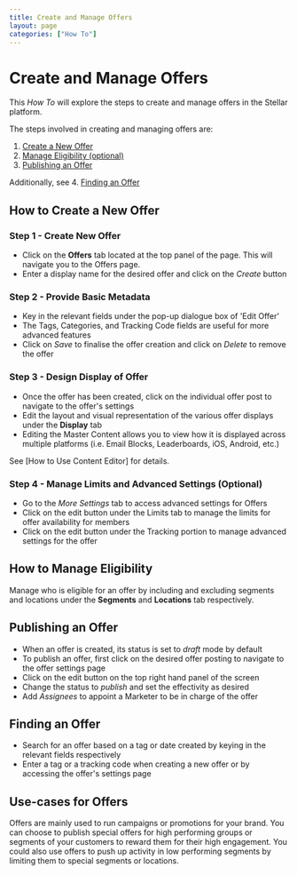 ```yaml
---
title: Create and Manage Offers
layout: page
categories: ["How To"]
---
```

# Create and Manage Offers

This *How To* will explore the steps to create and manage offers in the Stellar platform. 

The steps involved in creating and managing offers are:

1. [Create a New Offer](#newoffer)
2. [Manage Eligibility (optional)](#eligibility)
3. [Publishing an Offer](#publish)

Additionally, see
4. [Finding an Offer](#find)

## <a name="newoffer"></a>How to Create a New Offer
### Step 1 - Create New Offer
* Click on the **Offers** tab located at the top panel of the page. This will navigate you to the Offers page.
* Enter a display name for the desired offer and click on the *Create* button

### Step 2 - Provide Basic Metadata
* Key in the relevant fields under the pop-up dialogue box of 'Edit Offer'
* The Tags, Categories, and Tracking Code fields are useful for more advanced features
* Click on *Save* to finalise the offer creation and click on *Delete* to remove the offer 

### Step 3 - Design Display of Offer
* Once the offer has been created, click on the individual offer post to navigate to the offer's settings
* Edit the layout and visual representation of the various offer displays under the **Display** tab
* Editing the Master Content allows you to view how it is displayed across multiple platforms (i.e. Email Blocks, Leaderboards, iOS, Android, etc.)


See [How to Use Content Editor] for details.

### Step 4 - Manage Limits and Advanced Settings (Optional)
* Go to the *More Settings* tab to access advanced settings for Offers 
* Click on the edit button under the Limits tab to manage the limits for offer availability for members
* Click on the edit button under the Tracking portion to manage advanced settings for the offer


## <a name="eligibility"></a>How to Manage Eligibility
Manage who is eligible for an offer by including and excluding segments and locations under the **Segments** and **Locations** tab respectively.

## <a name="publish"></a>Publishing an Offer
* When an offer is created, its status is set to *draft* mode by default
* To publish an offer, first click on the desired offer posting to navigate to the offer settings page
* Click on the edit button on the top right hand panel of the screen
* Change the status to *publish* and set the effectivity as desired
* Add *Assignees* to appoint a Marketer to be in charge of the offer 

## <a name="find"></a>Finding an Offer
* Search for an offer based on a tag or date created by keying in the relevant fields respectively
* Enter a tag or a tracking code when creating a new offer or by accessing the offer's settings page


## Use-cases for Offers

Offers are mainly used to run campaigns or promotions for your brand. You can choose to publish special offers for high performing groups or segments of your customers to reward them for their high engagement. You could also use offers to push up activity in low performing segments by limiting them to special segments or locations.


